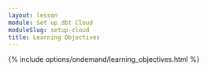 ```yaml
---
layout: lesson
module: Set up dbt Cloud
moduleSlug: setup-cloud
title: Learning Objectives
---
```


{% include options/ondemand/learning_objectives.html %}